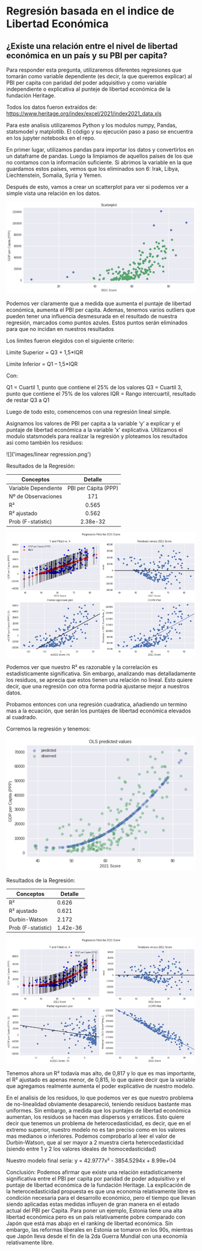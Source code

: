 # Regresión basada en el indice de Libertad Económica

## ¿Existe una relación entre el nivel de libertad económica en un país y su PBI per capita?

Para responder esta pregunta, utilizaremos diferentes regresiones que tomarán como variable dependiente (es decir, la que queremos explicar) al PBI per capita con paridad del poder adquisitivo y como variable independiente o explicativa al punteje de libertad económica de la fundación Heritage.

Todos los datos fueron extraídos de: https://www.heritage.org/index/excel/2021/index2021_data.xls

Para este analisis utilizaremos Python y los modulos numpy, Pandas, statsmodel y matplotlib. El código y su ejecución paso a paso se encuentra en los jupyter notebooks en el repo.

En primer lugar, utilizamos pandas para importar los datos y convertirlos en un dataframe de pandas. Luego la limpiamos de aquellos países de los que no contamos con la información suficiente. Si abrimos la variable en la que guardamos estos países, vemos que los eliminados son 6: Irak, Libya, Liechtenstein, Somalia, Syria y Yemen.

Después de esto, vamos a crear un scatterplot para ver si podemos ver a simple vista una relación en los datos.

![](images/scatterplot.png)

Podemos ver claramente que a medida que aumenta el puntaje de libertad económica, aumenta el PBI per capita. Ademas, tenemos varios outliers que pueden tener una influencia desmesurada en el resultado de nuestra regresión, marcados como puntos azules. Estos puntos serán eliminados para que no incidan en nuestros resultados



Los limites fueron elegidos con el siguiente criterio:

Limite Superior = Q3 + 1,5*IQR

Limite Inferior = Q1 – 1,5*IQR

Con:

Q1 = Cuartil 1, punto que contiene el 25% de los valores
Q3 = Cuartil 3, punto que contiene el 75% de los valores
IQR = Rango intercuartil, resultado de restar Q3 a Q1

Luego de todo esto, comencemos con una regresión lineal simple.

Asignamos los valores de PBI per capita a la variable ‘y’ a explicar y el puntaje de  libertad económica a la variable ‘x’ explicativa. Utilizamos el modulo statsmodels para realizar la regresión y ploteamos los resultados asi como también los residuos:

![]('images/linear regression.png')

Resultados de la Regresión:

|    Conceptos         |      Detalle       | 
| -------------------- |:------------------:|
|  Variable Dependiente  |PBI per Cápita (PPP)|
|  Nº de Observaciones   |         171        |
|  R²                    |        0.565       |
|   R² ajustado   | 0.562
|  Prob (F-statistic)   |    2.38e-32        |


![](https://github.com/Gabeeh94/Economic-Freedom-Regression/blob/ec6db0b3b3aea104e9261484a28c52153f112404/images/linear%20regression%201.png)

Podemos ver que nuestro R² es razonable y la correlación es estadisticamente significativa. Sin embargo, analizando mas detalladamente los residuos, se aprecia que estos tienen una relación no lineal. Esto quiere decir, que una regresión con otra forma podría ajustarse mejor a nuestros datos.

Probamos entonces con una regresión cuadratica, añadiendo un termino mas a la ecuación, que serán los puntajes de libertad económica elevados al cuadrado.

Corremos la regresión y tenemos:

![](https://github.com/Gabeeh94/Economic-Freedom-Regression/blob/6c5022634658247223c51cabded5ac753edde6e0/images/quad%20regression.png)

Resultados de la Regresión:

|   Conceptos   |    Detalle
|--------------|------------
|   R²   |    0.626   
|   R² ajustado   | 0.621
|   Durbin-Watson   |   2.172
|   Prob (F-statistic)   | 1.42e-36


![](https://github.com/Gabeeh94/Economic-Freedom-Regression/blob/6c5022634658247223c51cabded5ac753edde6e0/images/quad%20regression%201.png)

Tenemos ahora un R² todavía mas alto, de 0,817 y lo que es mas importante, el R² ajustado es apenas menor, de 0,815, lo que quiere decir que la variable que agregamos realmente aumenta el poder explicativo de nuestro modelo.

En el analisis de los residuos, lo que podemos ver es que nuestro problema de no-linealidad obviamente desapareció, teniendo residuos bastante mas uniformes. Sin embargo, a medida que los puntajes de libertad económica aumentan, los residuos se hacen mas dispersos y erraticos. Esto quiere decir que tenemos un problema de heterocedasticidad, es decir, que en el extremo superior, nuestro modelo no es tan preciso como en los valores mas medianos o inferiores. Podemos comprobarlo al leer el valor de Durbin-Watson, que al ser mayor a 2 muestra cierta heterocedasticidad (siendo entre 1 y 2 los valores ideales de homocedasticidad)

Nuestro modelo final sería: y = 42.9777x² - 3854.5294x + 8.99e+04

Conclusión: Podemos afirmar que existe una relación estadisticamente significativa entre el PBI per capita por paridad de poder adquisitivo y el puntaje de libertad económica de la fundación Heritage. La explicación de la heterocedasticidad propuesta es que una economía relativamente libre es condición necesaria para el desarrollo económico, pero el tiempo que llevan siendo aplicadas estas medidas influyen de gran manera en el estado actual del PBI per Capita. Para poner un ejemplo, Estonia tiene una alta libertad económica pero es un país relativamente pobre comparado con Japón que está mas abajo en el ranking de libertad económica. Sin embargo, las reformas liberales en Estonia se tomaron en los 90s, mientras que Japón lleva desde el fin de la 2da Guerra Mundial con una economía relativamente libre.

